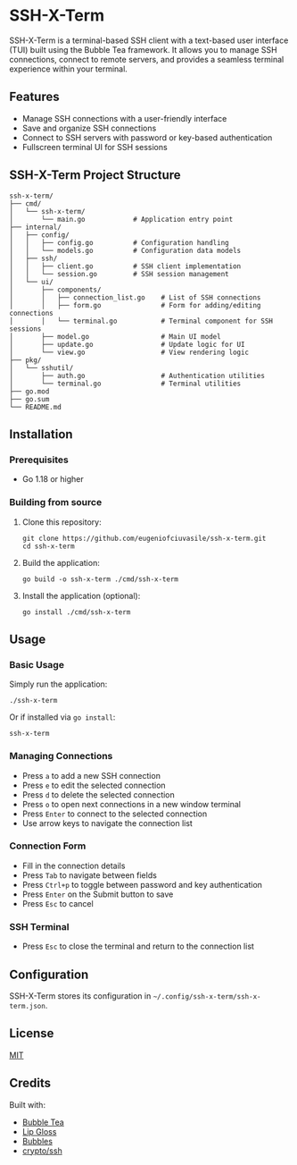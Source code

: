 # SSH-X-Term

SSH-X-Term is a terminal-based SSH client with a text-based user interface (TUI) built using the Bubble Tea framework. It allows you to manage SSH connections, connect to remote servers, and provides a seamless terminal experience within your terminal.

## Features

- Manage SSH connections with a user-friendly interface
- Save and organize SSH connections
- Connect to SSH servers with password or key-based authentication
- Fullscreen terminal UI for SSH sessions

## SSH-X-Term Project Structure

```
ssh-x-term/
├── cmd/
│   └── ssh-x-term/
│       └── main.go            # Application entry point
├── internal/
│   ├── config/
│   │   ├── config.go          # Configuration handling
│   │   └── models.go          # Configuration data models
│   ├── ssh/
│   │   ├── client.go          # SSH client implementation
│   │   └── session.go         # SSH session management
│   └── ui/
│       ├── components/
│       │   ├── connection_list.go    # List of SSH connections
│       │   ├── form.go               # Form for adding/editing connections
│       │   └── terminal.go           # Terminal component for SSH sessions
│       ├── model.go                  # Main UI model
│       ├── update.go                 # Update logic for UI
│       └── view.go                   # View rendering logic
├── pkg/
│   └── sshutil/
│       ├── auth.go                   # Authentication utilities
│       └── terminal.go               # Terminal utilities
├── go.mod
├── go.sum
└── README.md
```

## Installation

### Prerequisites

- Go 1.18 or higher

### Building from source

1. Clone this repository:
   ```
   git clone https://github.com/eugeniofciuvasile/ssh-x-term.git
   cd ssh-x-term
   ```

2. Build the application:
   ```
   go build -o ssh-x-term ./cmd/ssh-x-term
   ```

3. Install the application (optional):
   ```
   go install ./cmd/ssh-x-term
   ```

## Usage

### Basic Usage

Simply run the application:

```
./ssh-x-term
```

Or if installed via `go install`:

```
ssh-x-term
```

### Managing Connections

- Press `a` to add a new SSH connection
- Press `e` to edit the selected connection
- Press `d` to delete the selected connection
- Press `o` to open next connections in a new window terminal
- Press `Enter` to connect to the selected connection
- Use arrow keys to navigate the connection list

### Connection Form

- Fill in the connection details
- Press `Tab` to navigate between fields
- Press `Ctrl+p` to toggle between password and key authentication
- Press `Enter` on the Submit button to save
- Press `Esc` to cancel

### SSH Terminal

- Press `Esc` to close the terminal and return to the connection list

## Configuration

SSH-X-Term stores its configuration in `~/.config/ssh-x-term/ssh-x-term.json`.

## License

[MIT](LICENSE)

## Credits

Built with:
- [Bubble Tea](https://github.com/charmbracelet/bubbletea)
- [Lip Gloss](https://github.com/charmbracelet/lipgloss)
- [Bubbles](https://github.com/charmbracelet/bubbles)
- [crypto/ssh](https://pkg.go.dev/golang.org/x/crypto/ssh)
